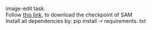 image-edit task. <br/>
Follow [this link](https://dl.fbaipublicfiles.com/segment_anything/sam_vit_h_4b8939.pth), to download the checkpoint of SAM<br/>
Install all dependencies by: pip install -r requirements. txt
